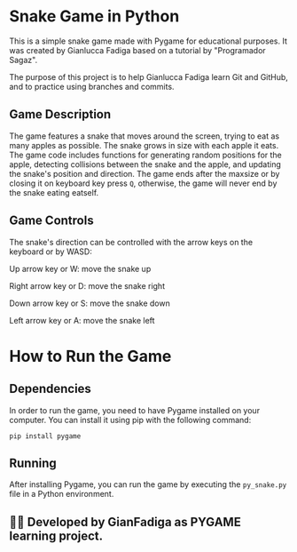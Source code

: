 # Snake Game in Python
This is a simple snake game made with Pygame for educational purposes. It was created by Gianlucca Fadiga based on a tutorial by "Programador Sagaz".

The purpose of this project is to help Gianlucca Fadiga learn Git and GitHub, and to practice using branches and commits.

## Game Description
The game features a snake that moves around the screen, trying to eat as many apples as possible. The snake grows in size with each apple it eats. The game code includes functions for generating random positions for the apple, detecting collisions between the snake and the apple, and updating the snake's position and direction.
The game ends after the maxsize or by closing it on keyboard key press `Q`, otherwise, the game will never end by the snake eating eatself.

## Game Controls
The snake's direction can be controlled with the arrow keys on the keyboard or by WASD:

Up arrow key or W: move the snake up


Right arrow key or D: move the snake right


Down arrow key or S: move the snake down


Left arrow key or A: move the snake left

# How to Run the Game

## Dependencies
In order to run the game, you need to have Pygame installed on your computer. You can install it using pip with the following command:

`pip install pygame`

## Running
After installing Pygame, you can run the game by executing the `py_snake.py` file in a Python environment.

## 👨‍💻 Developed by GianFadiga as PYGAME learning project.
